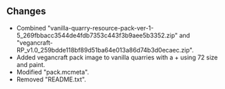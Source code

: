 ## Changes

- Combined "vanilla-quarry-resource-pack-ver-1-5_269fbbacc3544de4fdb7353c443f3b9aee5b3352.zip" and "vegancraft-RP_v1.0_259bdde118bf89d51ba64e013a86d74b3d0ecaec.zip".
- Added vegancraft pack image to vanilla quarries with a + using 72 size and paint.
- Modified "pack.mcmeta".
- Removed "README.txt".
